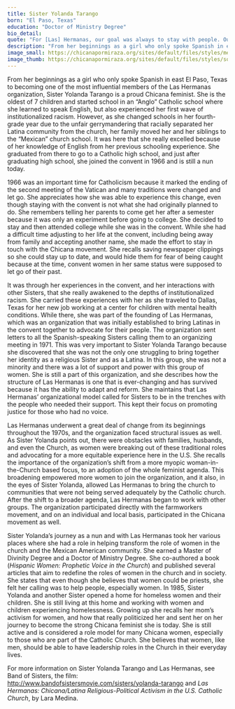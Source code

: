 ```yaml
---
title: Sister Yolanda Tarango
born: "El Paso, Texas"
education: "Doctor of Ministry Degree"
bio_detail: 
quote: "For [Las] Hermanas, our goal was always to stay with people. Our goal was always to immerse ourselves with people."
description: "From her beginnings as a girl who only spoke Spanish in east El Paso, Texas to becoming one of the most influential members of the Las Hermanas organization, Sister Yolanda Tarango is a proud Chicana feminist. She is the oldest of 7 children and started school in an “Anglo” Catholic school where she learned to speak English, but also experienced her first wave of institutionalized racism."
image_small: https://chicanapormiraza.org/sites/default/files/styles/medium/public/Still%20For%20Sister%20Yolanda%20Tarango.png
image_thumb: https://chicanapormiraza.org/sites/default/files/styles/square_thumbnail/public/Still%20For%20Sister%20Yolanda%20Tarango.png
--- 
```


From her beginnings as a girl who only spoke Spanish in east El Paso, Texas to becoming one of the most influential members of the Las Hermanas organization, Sister Yolanda Tarango is a proud Chicana feminist. She is the oldest of 7 children and started school in an “Anglo” Catholic school where she learned to speak English, but also experienced her first wave of institutionalized racism. However, as she changed schools in her fourth-grade year due to the unfair gerrymandering that racially separated her Latina community from the church, her family moved her and her siblings to the “Mexican” church school. It was here that she really excelled because of her knowledge of English from her previous schooling experience. She graduated from there to go to a Catholic high school, and just after graduating high school, she joined the convent in 1966 and is still a nun today.

1966 was an important time for Catholicism because it marked the ending of the second meeting of the Vatican and many traditions were changed and let go. She appreciates how she was able to experience this change, even though staying with the convent is not what she had originally planned to do. She remembers telling her parents to come get her after a semester because it was only an experiment before going to college. She decided to stay and then attended college while she was in the convent. While she had a difficult time adjusting to her life at the convent, including being away from family and accepting another name, she made the effort to stay in touch with the Chicana movement. She recalls saving newspaper clippings so she could stay up to date, and would hide them for fear of being caught because at the time, convent women in her same status were supposed to let go of their past.

It was through her experiences in the convent, and her interactions with other Sisters, that she really awakened to the depths of institutionalized racism. She carried these experiences with her as she traveled to Dallas, Texas for her new job working at a center for children with mental health conditions. While there, she was part of the founding of Las Hermanas, which was an organization that was initially established to bring Latinas in the convent together to advocate for their people. The organization sent letters to all the Spanish-speaking Sisters calling them to an organizing meeting in 1971. This was very important to Sister Yolanda Tarango because she discovered that she was not the only one struggling to bring together her identity as a religious Sister and as a Latina. In this group, she was not a minority and there was a lot of support and power with this group of women. She is still a part of this organization, and she describes how the structure of Las Hermanas is one that is ever-changing and has survived because it has the ability to adapt and reform. She maintains that Las Hermanas’ organizational model called for Sisters to be in the trenches with the people who needed their support. This kept their focus on promoting justice for those who had no voice.

Las Hermanas underwent a great deal of change from its beginnings throughout the 1970s, and the organization faced structural issues as well. As Sister Yolanda points out, there were obstacles with families, husbands, and even the Church, as women were breaking out of these traditional roles and advocating for a more equitable experience here in the U.S. She recalls the importance of the organization’s shift from a more myopic woman-in-the-Church based focus, to an adoption of the whole feminist agenda. This broadening empowered more women to join the organization, and it also, in the eyes of Sister Yolanda, allowed Las Hermanas to bring the church to communities that were not being served adequately by the Catholic church. After the shift to a broader agenda, Las Hermanas began to work with other groups. The organization participated directly with the farmworkers movement, and on an individual and local basis, participated in the Chicana movement as well.

Sister Yolanda’s journey as a nun and with Las Hermanas took her various places where she had a role in helping transform the role of women in the church and the Mexican American community. She earned a Master of Divinity Degree and a Doctor of Ministry Degree. She co-authored a book (<em>Hispanic Women: Prophetic Voice in the Church</em>) and published several articles that aim to redefine the roles of women in the church and in society. She states that even though she believes that women could be priests, she felt her calling was to help people, especially women. In 1985, Sister Yolanda and another Sister opened a home for homeless women and their children. She is still living at this home and working with women and children experiencing homelessness.  Growing up she recalls her mom’s activism for women, and how that really politicized her and sent her on her journey to become the strong Chicana feminist she is today. She is still active and is considered a role model for many Chicana women, especially to those who are part of the Catholic Church. She believes that women, like men, should be able to have leadership roles in the Church in their everyday lives.

For more information on Sister Yolanda Tarango and Las Hermanas, see Band of Sisters, the film: <a href="http://www.bandofsistersmovie.com/sisters/yolanda-tarango" target="_blank">http://www.bandofsistersmovie.com/sisters/yolanda-tarango</a> and <em>Las Hermanas: Chicana/Latina Religious-Political Activism in the U.S. Catholic Church</em>, by Lara Medina.

